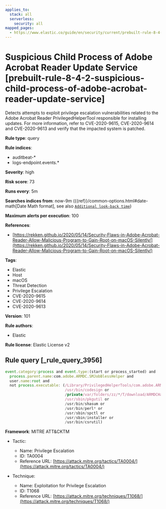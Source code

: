 ```yaml
---
applies_to:
  stack: all
  serverless:
    security: all
mapped_pages:
  - https://www.elastic.co/guide/en/security/current/prebuilt-rule-8-4-2-suspicious-child-process-of-adobe-acrobat-reader-update-service.html
---
```


# Suspicious Child Process of Adobe Acrobat Reader Update Service [prebuilt-rule-8-4-2-suspicious-child-process-of-adobe-acrobat-reader-update-service]

Detects attempts to exploit privilege escalation vulnerabilities related to the Adobe Acrobat Reader PrivilegedHelperTool responsible for installing updates. For more information, refer to CVE-2020-9615, CVE-2020-9614 and CVE-2020-9613 and verify that the impacted system is patched.

**Rule type**: query

**Rule indices**:

* auditbeat-*
* logs-endpoint.events.*

**Severity**: high

**Risk score**: 73

**Runs every**: 5m

**Searches indices from**: now-9m ({{ref}}/common-options.html#date-math[Date Math format], see also [`Additional look-back time`](docs-content://solutions/security/detect-and-alert/create-detection-rule.md#rule-schedule))

**Maximum alerts per execution**: 100

**References**:

* [https://rekken.github.io/2020/05/14/Security-Flaws-in-Adobe-Acrobat-Reader-Allow-Malicious-Program-to-Gain-Root-on-macOS-Silently/](https://rekken.github.io/2020/05/14/Security-Flaws-in-Adobe-Acrobat-Reader-Allow-Malicious-Program-to-Gain-Root-on-macOS-Silently/)

**Tags**:

* Elastic
* Host
* macOS
* Threat Detection
* Privilege Escalation
* CVE-2020-9615
* CVE-2020-9614
* CVE-2020-9613

**Version**: 101

**Rule authors**:

* Elastic

**Rule license**: Elastic License v2

## Rule query [_rule_query_3956]

```js
event.category:process and event.type:(start or process_started) and
  process.parent.name:com.adobe.ARMDC.SMJobBlessHelper and
  user.name:root and
  not process.executable: (/Library/PrivilegedHelperTools/com.adobe.ARMDC.SMJobBlessHelper or
                           /usr/bin/codesign or
                           /private/var/folders/zz/*/T/download/ARMDCHammer or
                           /usr/sbin/pkgutil or
                           /usr/bin/shasum or
                           /usr/bin/perl* or
                           /usr/sbin/spctl or
                           /usr/sbin/installer or
                           /usr/bin/csrutil)
```

**Framework**: MITRE ATT&CKTM

* Tactic:

    * Name: Privilege Escalation
    * ID: TA0004
    * Reference URL: [https://attack.mitre.org/tactics/TA0004/](https://attack.mitre.org/tactics/TA0004/)

* Technique:

    * Name: Exploitation for Privilege Escalation
    * ID: T1068
    * Reference URL: [https://attack.mitre.org/techniques/T1068/](https://attack.mitre.org/techniques/T1068/)



